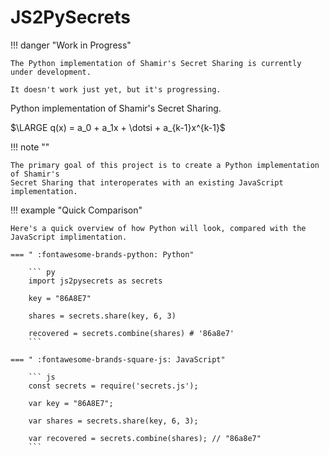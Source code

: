 # JS2PySecrets

!!! danger "Work in Progress"

	The Python implementation of Shamir's Secret Sharing is currently under development.  
	
	It doesn't work just yet, but it's progressing.

Python implementation of Shamir's Secret Sharing.

$\LARGE q(x) = a_0 + a_1x + \dotsi + a_{k-1}x^{k-1}$

!!! note ""

    The primary goal of this project is to create a Python implementation of Shamir's
    Secret Sharing that interoperates with an existing JavaScript implementation.
    
    
!!! example "Quick Comparison"

	Here's a quick overview of how Python will look, compared with the JavaScript implimentation.

	=== " :fontawesome-brands-python: Python"

		``` py
		import js2pysecrets as secrets
	
		key = "86A8E7"
	
		shares = secrets.share(key, 6, 3)
		
		recovered = secrets.combine(shares) # '86a8e7'
		```

	=== " :fontawesome-brands-square-js: JavaScript"

		``` js
		const secrets = require('secrets.js');
	
		var key = "86A8E7";
	
		var shares = secrets.share(key, 6, 3);
		
		var recovered = secrets.combine(shares); // "86a8e7"
		```
		
